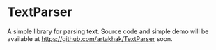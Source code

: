 ﻿# TextParser

A simple library for parsing text. 
Source code and simple demo will be available at https://github.com/artakhak/TextParser soon. 